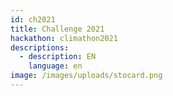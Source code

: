```yaml
---
id: ch2021
title: Challenge 2021
hackathon: climathon2021
descriptions:
  - description: EN
    language: en
image: /images/uploads/stocard.png
---
```



